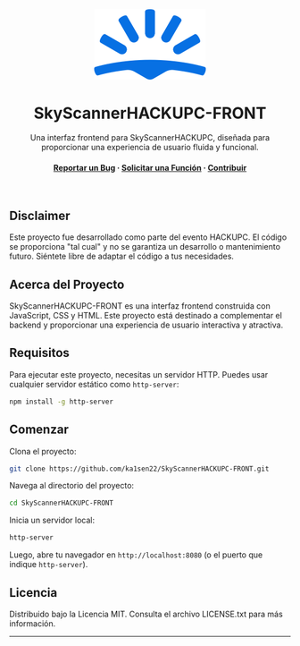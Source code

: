 <div align="center">
  <img src="logo.png" alt="logo" width="200" height="auto" />
  <h1>SkyScannerHACKUPC-FRONT</h1>
  
  <p>
    Una interfaz frontend para SkyScannerHACKUPC, diseñada para proporcionar una experiencia de usuario fluida y funcional.
  </p>
  
<h4>
    <a href="https://github.com/ka1sen22/SkyScannerHACKUPC-FRONT/issues/">Reportar un Bug</a>
  <span> · </span>
    <a href="https://github.com/ka1sen22/SkyScannerHACKUPC-FRONT/issues/">Solicitar una Función</a>
  <span> · </span>
    <a href="https://github.com/ka1sen22/SkyScannerHACKUPC-FRONT/pulls">Contribuir</a>
  </h4>
</div>

<br />

## Disclaimer

Este proyecto fue desarrollado como parte del evento HACKUPC. El código se proporciona "tal cual" y no se garantiza un desarrollo o mantenimiento futuro. Siéntete libre de adaptar el código a tus necesidades.

<!-- About the Project -->

## Acerca del Proyecto

SkyScannerHACKUPC-FRONT es una interfaz frontend construida con JavaScript, CSS y HTML. Este proyecto está destinado a complementar el backend y proporcionar una experiencia de usuario interactiva y atractiva.

<!-- Requirements -->

## Requisitos

Para ejecutar este proyecto, necesitas un servidor HTTP. Puedes usar cualquier servidor estático como `http-server`:

```bash
npm install -g http-server
```

<!-- Get Started -->

## Comenzar

Clona el proyecto:

```bash
git clone https://github.com/ka1sen22/SkyScannerHACKUPC-FRONT.git
```

Navega al directorio del proyecto:

```bash
cd SkyScannerHACKUPC-FRONT
```

Inicia un servidor local:

```bash
http-server
```

Luego, abre tu navegador en `http://localhost:8080` (o el puerto que indique `http-server`).

<!-- License -->

## Licencia

Distribuido bajo la Licencia MIT. Consulta el archivo LICENSE.txt para más información.

---
